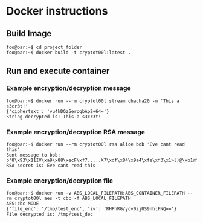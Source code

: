 # Docker instructions

## Build Image
```console
foo@bar:~$ cd project_folder
foo@bar:~$ docker build -t cryptot00l:latest .
```
## Run and execute container

### Example encryption/decryption message
```console
foo@bar:~$ docker run --rm cryptot00l stream chacha20 -m 'This a s3cr3t!'
{'ciphertext': 'vu4kDGz5eroqbAp2+64='}
String decrypted is: This a s3cr3t!
```
### Example encryption/decryption RSA message
```console
foo@bar:~$ docker run --rm cryptot00l rsa alice bob 'Eve cant read this'
Sent message to bob: b'8\x93\x11IV\xa9\x88\xecF\xf7.....X7\xdf\x84\x9a4\xfe\xf3\x1>l)@\xb1rMV\xd8\xc5\x9eS\x84)X^U2o@'
RSA secret is: Eve cant read this
```
### Example encryption/decryption file
```console
foo@bar:~$ docker run -v ABS_LOCAL_FILEPATH:ABS_CONTAINER_FILEPATH --rm cryptot00l aes -t cbc -f ABS_LOCAL_FILEPATH
AES:cbc MODE
{'file_enc': '/tmp/test_enc', 'iv': 'RHPnRG/ycv0zjUS9nhlFNQ=='}
File decrypted is: /tmp/test_dec
```